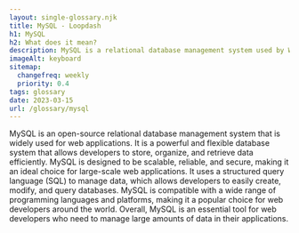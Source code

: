 ```yaml
--- 
layout: single-glossary.njk
title: MySQL - Loopdash
h1: MySQL
h2: What does it mean?
description: MySQL is a relational database management system used by WordPress to store and retrieve data for websites and applications.
imageAlt: keyboard
sitemap:
  changefreq: weekly
  priority: 0.4
tags: glossary
date: 2023-03-15
url: /glossary/mysql
---
```


MySQL is an open-source relational database management system that is widely used for web applications. It is a powerful and flexible database system that allows developers to store, organize, and retrieve data efficiently. MySQL is designed to be scalable, reliable, and secure, making it an ideal choice for large-scale web applications. It uses a structured query language (SQL) to manage data, which allows developers to easily create, modify, and query databases. MySQL is compatible with a wide range of programming languages and platforms, making it a popular choice for web developers around the world. Overall, MySQL is an essential tool for web developers who need to manage large amounts of data in their applications.
